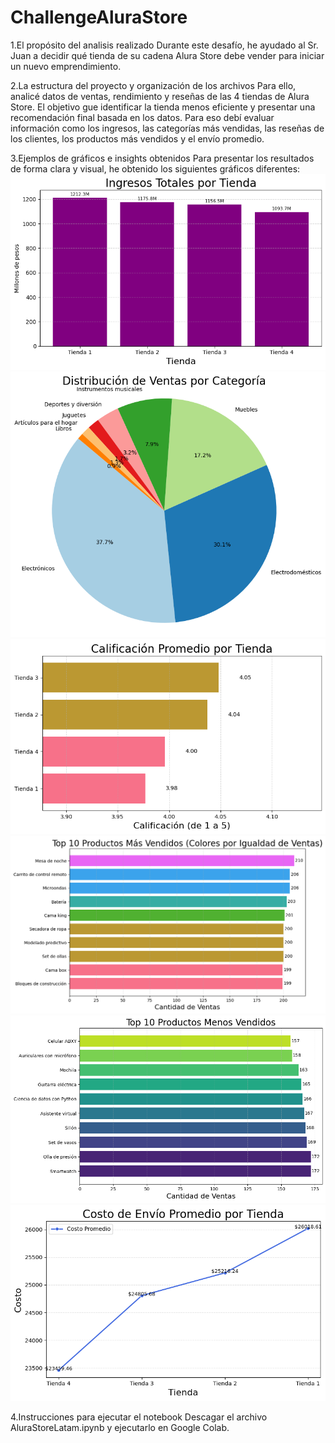# ChallengeAluraStore

1.El propósito del analisis realizado
Durante este desafío, he ayudado al Sr. Juan a decidir qué tienda de su cadena Alura Store debe vender para iniciar un nuevo emprendimiento.

2.La estructura del proyecto y organización de los archivos
Para ello, analicé datos de ventas, rendimiento y reseñas de las 4 tiendas de Alura Store. El objetivo gue identificar la tienda menos eficiente y presentar una recomendación final basada en los datos.
Para eso debí evaluar información como los ingresos, las categorías más vendidas, las reseñas de los clientes, los productos más vendidos y el envío promedio.


 3.Ejemplos de gráficos e insights obtenidos
Para presentar los resultados de forma clara y visual, he obtenido los siguientes gráficos diferentes:
![Ingresos totales por tienda](imagenes/ingresosTotales.png)
![Clasificacion promedio](imagenes/ventasCategoria.png)
![Clasificacion promedio por tienda](imagenes/clasificacionPromedio.png)
![Clasificacion promedio](imagenes/masVendido.png)
![Clasificacion promedio](imagenes/menosVendido.png)
![Clasificacion promedio](imagenes/costoEnvio.png)



4.Instrucciones para ejecutar el notebook
Descagar el archivo AluraStoreLatam.ipynb y ejecutarlo en Google Colab.
 

